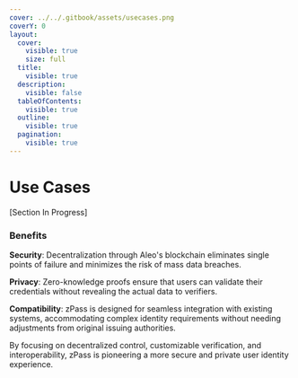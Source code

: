 ```yaml
---
cover: ../../.gitbook/assets/usecases.png
coverY: 0
layout:
  cover:
    visible: true
    size: full
  title:
    visible: true
  description:
    visible: false
  tableOfContents:
    visible: true
  outline:
    visible: true
  pagination:
    visible: true
---
```


# Use Cases

\[Section In Progress]

### Benefits

**Security**: Decentralization through Aleo's blockchain eliminates single points of failure and minimizes the risk of mass data breaches.

**Privacy**: Zero-knowledge proofs ensure that users can validate their credentials without revealing the actual data to verifiers.

**Compatibility**: zPass is designed for seamless integration with existing systems, accommodating complex identity requirements without needing adjustments from original issuing authorities.

By focusing on decentralized control, customizable verification, and interoperability, zPass is pioneering a more secure and private user identity experience.
